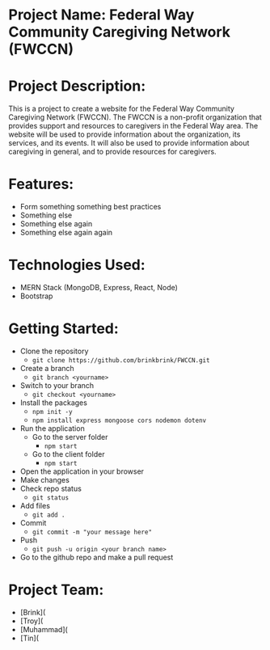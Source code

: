# Project Name: Federal Way Community Caregiving Network (FWCCN)

# Project Description:
This is a project to create a website for the Federal Way Community Caregiving Network (FWCCN). The FWCCN is a non-profit organization that provides support and resources to caregivers in the Federal Way area.
The website will be used to provide information about the organization, its services, and its events. It will also be used to provide information about caregiving in general, and to provide resources for caregivers.

# Features:

* Form something something best practices
* Something else
* Something else again
* Something else again again

# Technologies Used:

* MERN Stack (MongoDB, Express, React, Node)
* Bootstrap

# Getting Started:
* Clone the repository
    * `git clone https://github.com/brinkbrink/FWCCN.git`
* Create a branch
    * `git branch <yourname>`
* Switch to your branch
    * `git checkout <yourname>`
* Install the packages
    * `npm init -y`
    * `npm install express mongoose cors nodemon dotenv`
* Run the application
    * Go to the server folder
        * `npm start` 
    * Go to the client folder
        * `npm start`
* Open the application in your browser
* Make changes
* Check repo status
    * `git status`
* Add files
    * `git add .`
* Commit
    * `git commit -m "your message here" `
* Push
    * `git push -u origin <your branch name>`
* Go to the github repo and make a pull request
# Project Team:

* [Brink](
* [Troy](
* [Muhammad](
* [Tin](